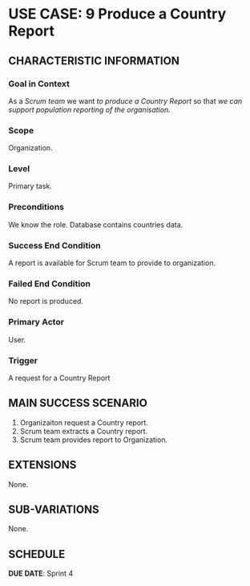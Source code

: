 # USE CASE: 9 Produce a Country Report 
## CHARACTERISTIC INFORMATION

### Goal in Context

As a *Scrum team* we want *to produce a Country Report* so that *we can support population reporting of the organisation.*

### Scope

Organization.

### Level

Primary task.

### Preconditions

We know the role.  Database contains countries data.

### Success End Condition

A report is available for Scrum team to provide to organization.

### Failed End Condition

No report is produced.

### Primary Actor

User.

### Trigger

A request for a Country Report

## MAIN SUCCESS SCENARIO

1. Organizaiton request a Country report.
2. Scrum team extracts a Country report.
3. Scrum team provides report to Organization.

## EXTENSIONS

None.

## SUB-VARIATIONS

None.

## SCHEDULE

**DUE DATE**: Sprint 4